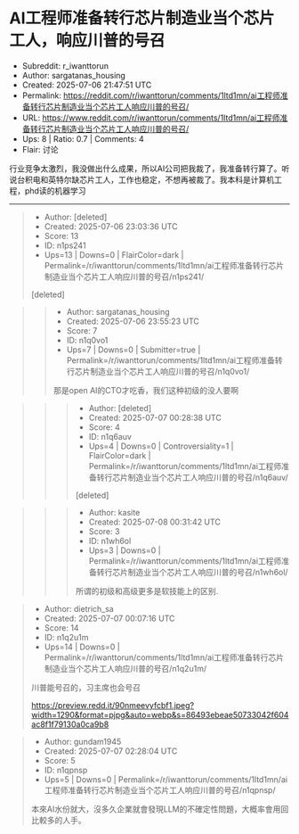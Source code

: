 # AI工程师准备转行芯片制造业当个芯片工人，响应川普的号召

- Subreddit: r_iwanttorun
- Author: sargatanas_housing
- Created: 2025-07-06 21:47:51 UTC
- Permalink: https://reddit.com/r/iwanttorun/comments/1ltd1mn/ai工程师准备转行芯片制造业当个芯片工人响应川普的号召/
- URL: https://www.reddit.com/r/iwanttorun/comments/1ltd1mn/ai工程师准备转行芯片制造业当个芯片工人响应川普的号召/
- Ups: 8 | Ratio: 0.7 | Comments: 4
- Flair: 讨论


行业竞争太激烈，我没做出什么成果，所以AI公司把我裁了，我准备转行算了。听说台积电和英特尔缺芯片工人，工作也稳定，不想再被裁了。我本科是计算机工程，phd读的机器学习


---

> - Author: [deleted]
> - Created: 2025-07-06 23:03:36 UTC
> - Score: 13
> - ID: n1ps241
> - Ups=13 | Downs=0 | FlairColor=dark | Permalink=/r/iwanttorun/comments/1ltd1mn/ai工程师准备转行芯片制造业当个芯片工人响应川普的号召/n1ps241/
>
> [deleted]

>> - Author: sargatanas_housing
>> - Created: 2025-07-06 23:55:23 UTC
>> - Score: 7
>> - ID: n1q0vo1
>> - Ups=7 | Downs=0 | Submitter=true | Permalink=/r/iwanttorun/comments/1ltd1mn/ai工程师准备转行芯片制造业当个芯片工人响应川普的号召/n1q0vo1/
>>
>> 那是open AI的CTO才吃香，我们这种初级的没人要啊

>>> - Author: [deleted]
>>> - Created: 2025-07-07 00:28:38 UTC
>>> - Score: 4
>>> - ID: n1q6auv
>>> - Ups=4 | Downs=0 | Controversiality=1 | FlairColor=dark | Permalink=/r/iwanttorun/comments/1ltd1mn/ai工程师准备转行芯片制造业当个芯片工人响应川普的号召/n1q6auv/
>>>
>>> [deleted]

>>> - Author: kasite
>>> - Created: 2025-07-08 00:31:42 UTC
>>> - Score: 3
>>> - ID: n1wh6ol
>>> - Ups=3 | Downs=0 | Permalink=/r/iwanttorun/comments/1ltd1mn/ai工程师准备转行芯片制造业当个芯片工人响应川普的号召/n1wh6ol/
>>>
>>> 所谓的初级和高级更多是软技能上的区别.

> - Author: dietrich_sa
> - Created: 2025-07-07 00:07:16 UTC
> - Score: 14
> - ID: n1q2u1m
> - Ups=14 | Downs=0 | Permalink=/r/iwanttorun/comments/1ltd1mn/ai工程师准备转行芯片制造业当个芯片工人响应川普的号召/n1q2u1m/
>
> 川普能号召的，习主席也会号召
> 
> https://preview.redd.it/90nmeevyfcbf1.jpeg?width=1290&format=pjpg&auto=webp&s=86493ebeae50733042f604ac8f1f79130a0ca9b8

> - Author: gundam1945
> - Created: 2025-07-07 02:28:04 UTC
> - Score: 5
> - ID: n1qpnsp
> - Ups=5 | Downs=0 | Permalink=/r/iwanttorun/comments/1ltd1mn/ai工程师准备转行芯片制造业当个芯片工人响应川普的号召/n1qpnsp/
>
> 本來AI水份就大，沒多久企業就會發現LLM的不確定性問題，大概率會用回比較多的人手。
